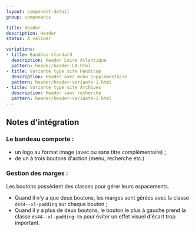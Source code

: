 ```yaml
---
layout: component-detail
group: components

title: Header
description: Header
status: A valider

variations:
- title: Bandeau standard
  description: Header Loire Atlantique
  pattern: header/header-LA.html
- title: Variante type site Handicap
  description: Header avec menu supplémentaire
  pattern: header/header-variante-1.html
- title: Variante type site Archives
  description: Header sans recherche
  pattern: header/header-variante-2.html
---
```


## Notes d'intégration

### Le bandeau comporte :

* un logo au format image (avec ou sans titre complémentaire) ;
* de un à trois boutons d'action (menu, recherche etc.)

### Gestion des marges :

Les boutons possèdent des classes pour gérer leurs espacements.
* Quand il n'y a que deux boutons, les marges sont gérées avec la classe `ds44--xl-padding` sur chaque bouton ;
* Quand il y a plus de deux boutons, le bouton le plus à gauche prend la classe `ds44--xl-padding-tb` pour éviter un effet visuel d'écart trop important.